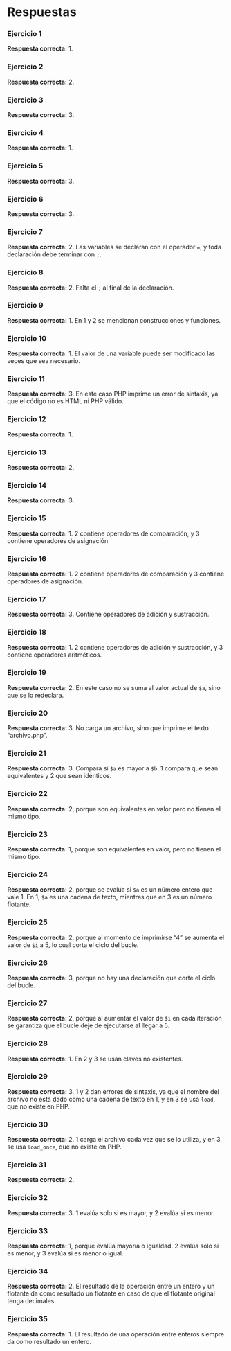 # Respuestas

### Ejercicio 1

**Respuesta correcta:** 1.

### Ejercicio 2

**Respuesta correcta:** 2.

### Ejercicio 3

**Respuesta correcta:** 3.

### Ejercicio 4

**Respuesta correcta:** 1.

### Ejercicio 5

**Respuesta correcta:** 3.

### Ejercicio 6

**Respuesta correcta:** 3.

### Ejercicio 7

**Respuesta correcta:** 2. Las variables se declaran con el operador `=`, y toda declaración debe terminar con `;`.

### Ejercicio 8

**Respuesta correcta:** 2. Falta el `;` al final de la declaración.

### Ejercicio 9

**Respuesta correcta:** 1. En 1 y 2 se mencionan construcciones y funciones.

### Ejercicio 10

**Respuesta correcta:** 1. El valor de una variable puede ser modificado las veces que sea necesario.

### Ejercicio 11

**Respuesta correcta:** 3. En este caso PHP imprime un error de sintaxis, ya que el código no es HTML ni PHP válido. 

### Ejercicio 12

**Respuesta correcta:** 1.

### Ejercicio 13

**Respuesta correcta:** 2.

### Ejercicio 14

**Respuesta correcta:** 3.

### Ejercicio 15

**Respuesta correcta:** 1. 2 contiene operadores de comparación, y 3 contiene operadores de asignación.

### Ejercicio 16

**Respuesta correcta:** 1. 2 contiene operadores de comparación y 3 contiene operadores de asignación.

### Ejercicio 17

**Respuesta correcta:** 3. Contiene operadores de adición y sustracción.

### Ejercicio 18

**Respuesta correcta:** 1. 2 contiene operadores de adición y sustracción, y 3 contiene operadores aritméticos.

### Ejercicio 19

**Respuesta correcta:** 2. En este caso no se suma al valor actual de `$a`, sino que se lo redeclara.

### Ejercicio 20

**Respuesta correcta:** 3. No carga un archivo, sino que imprime el texto “archivo.php”.

### Ejercicio 21

**Respuesta correcta:** 3. Compara si `$a` es mayor a `$b`. 1 compara que sean equivalentes y 2 que sean idénticos.

### Ejercicio 22

**Respuesta correcta:** 2, porque son equivalentes en valor pero no tienen el mismo tipo.

### Ejercicio 23

**Respuesta correcta:** 1, porque son equivalentes en valor, pero no tienen el mismo tipo.

### Ejercicio 24

**Respuesta correcta:** 2, porque se evalúa si `$a` es un número entero que vale 1. En 1, `$a` es una cadena de texto, mientras que en 3 es un número flotante.

### Ejercicio 25

**Respuesta correcta:** 2, porque al momento de imprimirse “4” se aumenta el valor de `$i` a 5, lo cual corta el ciclo del bucle.

### Ejercicio 26

**Respuesta correcta:** 3, porque no hay una declaración que corte el ciclo del bucle.

### Ejercicio 27

**Respuesta correcta:** 2, porque al aumentar el valor de `$i` en cada iteración se garantiza que el bucle deje de ejecutarse al llegar a 5.

### Ejercicio 28

**Respuesta correcta:** 1. En 2 y 3 se usan claves no existentes.

### Ejercicio 29

**Respuesta correcta:** 3. 1 y 2 dan errores de sintaxis, ya que el nombre del archivo no está dado como una cadena de texto en 1, y en 3 se usa `load`, que no existe en PHP.

### Ejercicio 30

**Respuesta correcta:** 2. 1 carga el archivo cada vez que se lo utiliza, y en 3 se usa `load_once`, que no existe en PHP.

### Ejercicio 31

**Respuesta correcta:** 2.

### Ejercicio 32

**Respuesta correcta:** 3. 1 evalúa solo si es mayor, y 2 evalúa si es menor.

### Ejercicio 33

**Respuesta correcta:** 1, porque evalúa mayoría o igualdad. 2 evalúa solo si es menor, y 3 evalúa si es menor o igual.

### Ejercicio 34

**Respuesta correcta:** 2. El resultado de la operación entre un entero y un flotante da como resultado un flotante en caso de que el flotante original tenga decimales.

### Ejercicio 35

**Respuesta correcta:** 1. El resultado de una operación entre enteros siempre da como resultado un entero.